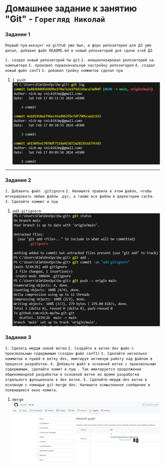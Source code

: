 # Домашнее задание к занятию "Git" - `Горегляд Николай`



### Задание 1

`Первый пуш`
`аккаунт на github уже был, и форк репозитория для ДЗ уже делал, добавил файл README.md в новый репозиторий для сдачи этой ДЗ`

`1. создал новый репозиторий hw-git`
`2. инициализировал репозиторий на компьютере`
`3. произвел первоначальную настройку репозитория`
`4. создал новый файл conf1`
`3. добавил тройку коммитов сделал пуш`

1. `1 push`
   ![push](https://github.com/nick-mp/hw-git/blob/main/1%20push.png)


---

### Задание 2

`1. Добавить файл .gitignore`
`2. Напишите правила в этом файле, чтобы игнорировать любые файлы .pyc, а также все файлы в директории cache.`
`3. Сделайте коммит и пуш`

1. `add-gitignore`
   ![gitignore](https://github.com/nick-mp/hw-git/blob/main/gitignore.png)

### Задание 3

`1. Сделать мердж новой ветки`
`2. Создайте в ветке dev файл с произвольным содержимым (создан файл conf1)`
`3. Сделайте несколько коммитов и пушей в ветку dev, имитируя активную работу над файлом в процессе разработки.`
`4. Добавьте файл в основной ветке с произвольным содержимым, сделайте комит и пуш . Так имитируется продолжение общекомандной разработки в основной ветке во время разработки отдельного функционала в dev ветке.`
`5. Сделайте мердж dev ветки в основную с помощью git merge dev. Напишите осмысленное сообщение в появившееся окно комита.`
1. `merge`
   ![merge](https://github.com/nick-mp/hw-git/blob/main/network%20graf.png)
